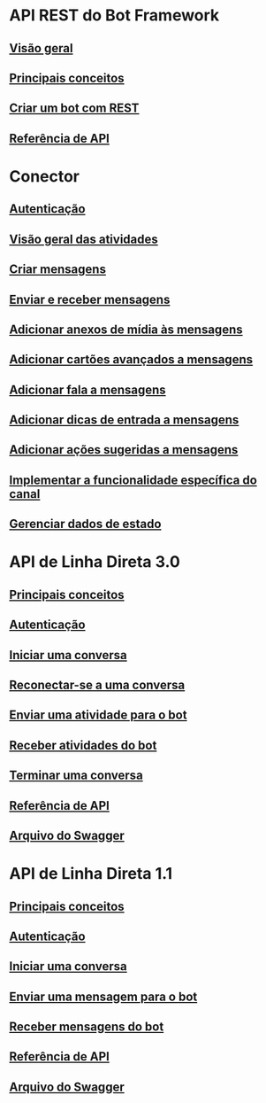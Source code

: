 # API REST do Bot Framework
## [Visão geral](bot-framework-rest-overview.md)
## [Principais conceitos](bot-framework-rest-connector-concepts.md)
## [Criar um bot com REST](~/rest-api/bot-framework-rest-connector-quickstart.md)
## [Referência de API](bot-framework-rest-connector-api-reference.md)
# Conector
## [Autenticação](bot-framework-rest-connector-authentication.md)
## [Visão geral das atividades](bot-framework-rest-connector-activities.md)
## [Criar mensagens](bot-framework-rest-connector-create-messages.md)
## [Enviar e receber mensagens](bot-framework-rest-connector-send-and-receive-messages.md)
## [Adicionar anexos de mídia às mensagens](bot-framework-rest-connector-add-media-attachments.md)
## [Adicionar cartões avançados a mensagens](bot-framework-rest-connector-add-rich-cards.md)
## [Adicionar fala a mensagens](bot-framework-rest-connector-text-to-speech.md)
## [Adicionar dicas de entrada a mensagens](bot-framework-rest-connector-add-input-hints.md)
## [Adicionar ações sugeridas a mensagens](bot-framework-rest-connector-add-suggested-actions.md)
## [Implementar a funcionalidade específica do canal](bot-framework-rest-connector-channeldata.md)
## [Gerenciar dados de estado](bot-framework-rest-state.md)
# API de Linha Direta 3.0
## [Principais conceitos](bot-framework-rest-direct-line-3-0-concepts.md)
## [Autenticação](bot-framework-rest-direct-line-3-0-authentication.md)
## [Iniciar uma conversa](bot-framework-rest-direct-line-3-0-start-conversation.md)
## [Reconectar-se a uma conversa](bot-framework-rest-direct-line-3-0-reconnect-to-conversation.md)
## [Enviar uma atividade para o bot](bot-framework-rest-direct-line-3-0-send-activity.md)
## [Receber atividades do bot](bot-framework-rest-direct-line-3-0-receive-activities.md)
## [Terminar uma conversa](bot-framework-rest-direct-line-3-0-end-conversation.md)
## [Referência de API](bot-framework-rest-direct-line-3-0-api-reference.md)
## [Arquivo do Swagger](https://github.com/Microsoft/BotBuilder/blob/master/specs/botframework-protocol/directline-3.0.json)
# API de Linha Direta 1.1
## [Principais conceitos](bot-framework-rest-direct-line-1-1-concepts.md)
## [Autenticação](bot-framework-rest-direct-line-1-1-authentication.md)
## [Iniciar uma conversa](bot-framework-rest-direct-line-1-1-start-conversation.md)
## [Enviar uma mensagem para o bot](bot-framework-rest-direct-line-1-1-send-message.md)
## [Receber mensagens do bot](bot-framework-rest-direct-line-1-1-receive-messages.md)
## [Referência de API](bot-framework-rest-direct-line-1-1-api-reference.md)
## [Arquivo do Swagger](https://github.com/Microsoft/BotBuilder/blob/master/specs/botframework-protocol/directline-1.1.json)

